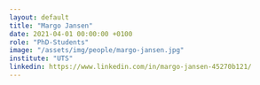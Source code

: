 ```yaml
---
layout: default
title: "Margo Jansen"
date: 2021-04-01 00:00:00 +0100
role: "PhD-Students"
image: "/assets/img/people/margo-jansen.jpg"
institute: "UTS"
linkedin: https://www.linkedin.com/in/margo-jansen-45270b121/
---
```

